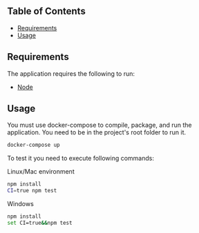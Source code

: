 ## Table of Contents
* [Requirements](#requirements)
* [Usage](#usage)

## Requirements
The application requires the following to run:
* [Node](https://nodejs.org/en/)

## Usage
You must use docker-compose to compile, package, and run the application. You need to be in the project's root folder to run it.

```bash
docker-compose up
```

To test it you need to execute following commands:

Linux/Mac environment
```bash
npm install
CI=true npm test
```

Windows
```bash
npm install
set CI=true&&npm test
```
